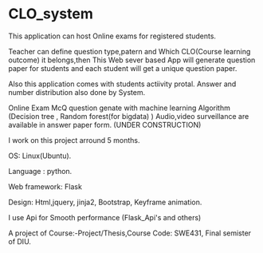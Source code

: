 # CLO_system
This application can host Online exams for registered students.


Teacher can define question type,patern and Which CLO(Course learning outcome) it belongs,then This Web sever based App will generate question paper for students and each student will get a unique question paper.


Also this application comes with students actiivity protal.
Answer and number distribution also done by System.


Online Exam 
McQ question genate with machine learning Algorithm (Decision tree , Random forest(for bigdata) )
Audio,video surveillance are available in answer paper form.  (UNDER CONSTRUCTION) 

I work on this project arround 5 months.

OS: Linux(Ubuntu).

Language : python.

Web framework: Flask

Design: Html,jquery, jinja2, Bootstrap, Keyframe animation.

I use Api for Smooth performance (Flask_Api's and others)

A project of Course:-Project/Thesis,Course Code: SWE431, Final semister of DIU.
